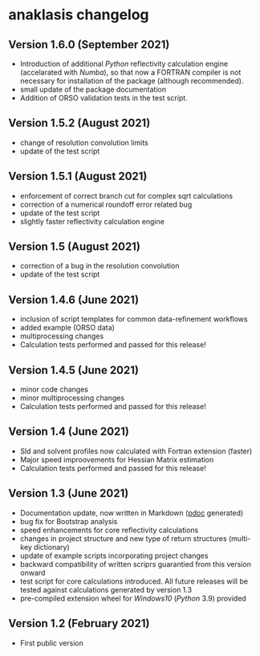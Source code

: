 # anaklasis changelog

## Version 1.6.0 (September 2021)

- Introduction of additional _Python_ reflectivity calculation engine (accelarated with _Numba_), so that now a FORTRAN compiler is not necessary for installation of the package (although recommended). 
- small update of the package documentation
- Addition of ORSO validation tests in the test script.

## Version 1.5.2 (August 2021)

- change of resolution convolution limits
- update of the test script

## Version 1.5.1 (August 2021)

- enforcement of correct branch cut for complex sqrt calculations
- correction of a numerical roundoff error related bug
- update of the test script
- slightly faster reflectivity calculation engine

## Version 1.5 (August 2021)

- correction of a bug in the resolution convolution
- update of the test script


## Version 1.4.6 (June 2021)

- inclusion of script templates for common data-refinement workflows
- added example (ORSO data)
- multiprocessing changes
- Calculation tests performed and passed for this release!

## Version 1.4.5 (June 2021)

- minor code changes
- minor multiprocessing changes
- Calculation tests performed and passed for this release! 

## Version 1.4 (June 2021)

- Sld and solvent profiles now calculated with Fortran extension (faster)
- Major speed improovements for Hessian Matrix estimation
- Calculation tests performed and passed for this release! 

## Version 1.3 (June 2021)

- Documentation update, now written in Markdown ([pdoc](https://pdoc3.github.io/pdoc/) generated)
- bug fix for Bootstrap analysis
- speed enhancements for core reflectivity calculations
- changes in project structure and new type of return structures (multi-key dictionary)
- update of example scripts incorporating project changes
- backward compatibility of written scriprs guarantied from this version onward
- test script for core calculations introduced. All future releases will be tested against calculations generated by version 1.3
- pre-compiled extension wheel for _Windows10_ (_Python_ 3.9) provided


## Version 1.2 (February 2021)

- First public version
